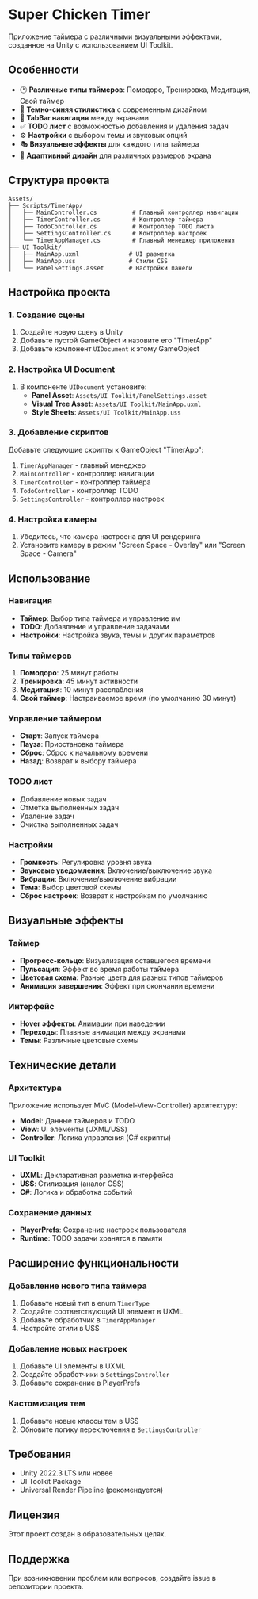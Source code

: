 # Super Chicken Timer

Приложение таймера с различными визуальными эффектами, созданное на Unity с использованием UI Toolkit.

## Особенности

- 🕐 **Различные типы таймеров**: Помодоро, Тренировка, Медитация, Свой таймер
- 🎨 **Темно-синяя стилистика** с современным дизайном
- 📱 **TabBar навигация** между экранами
- ✅ **TODO лист** с возможностью добавления и удаления задач
- ⚙️ **Настройки** с выбором темы и звуковых опций
- 🎭 **Визуальные эффекты** для каждого типа таймера
- 📱 **Адаптивный дизайн** для различных размеров экрана

## Структура проекта

```
Assets/
├── Scripts/TimerApp/
│   ├── MainController.cs          # Главный контроллер навигации
│   ├── TimerController.cs         # Контроллер таймера
│   ├── TodoController.cs          # Контроллер TODO листа
│   ├── SettingsController.cs      # Контроллер настроек
│   └── TimerAppManager.cs         # Главный менеджер приложения
├── UI Toolkit/
│   ├── MainApp.uxml              # UI разметка
│   ├── MainApp.uss               # Стили CSS
│   └── PanelSettings.asset       # Настройки панели
```

## Настройка проекта

### 1. Создание сцены

1. Создайте новую сцену в Unity
2. Добавьте пустой GameObject и назовите его "TimerApp"
3. Добавьте компонент `UIDocument` к этому GameObject

### 2. Настройка UI Document

1. В компоненте `UIDocument` установите:
   - **Panel Asset**: `Assets/UI Toolkit/PanelSettings.asset`
   - **Visual Tree Asset**: `Assets/UI Toolkit/MainApp.uxml`
   - **Style Sheets**: `Assets/UI Toolkit/MainApp.uss`

### 3. Добавление скриптов

Добавьте следующие скрипты к GameObject "TimerApp":

1. `TimerAppManager` - главный менеджер
2. `MainController` - контроллер навигации
3. `TimerController` - контроллер таймера
4. `TodoController` - контроллер TODO
5. `SettingsController` - контроллер настроек

### 4. Настройка камеры

1. Убедитесь, что камера настроена для UI рендеринга
2. Установите камеру в режим "Screen Space - Overlay" или "Screen Space - Camera"

## Использование

### Навигация

- **Таймер**: Выбор типа таймера и управление им
- **TODO**: Добавление и управление задачами
- **Настройки**: Настройка звука, темы и других параметров

### Типы таймеров

1. **Помодоро**: 25 минут работы
2. **Тренировка**: 45 минут активности
3. **Медитация**: 10 минут расслабления
4. **Свой таймер**: Настраиваемое время (по умолчанию 30 минут)

### Управление таймером

- **Старт**: Запуск таймера
- **Пауза**: Приостановка таймера
- **Сброс**: Сброс к начальному времени
- **Назад**: Возврат к выбору таймера

### TODO лист

- Добавление новых задач
- Отметка выполненных задач
- Удаление задач
- Очистка выполненных задач

### Настройки

- **Громкость**: Регулировка уровня звука
- **Звуковые уведомления**: Включение/выключение звука
- **Вибрация**: Включение/выключение вибрации
- **Тема**: Выбор цветовой схемы
- **Сброс настроек**: Возврат к настройкам по умолчанию

## Визуальные эффекты

### Таймер

- **Прогресс-кольцо**: Визуализация оставшегося времени
- **Пульсация**: Эффект во время работы таймера
- **Цветовая схема**: Разные цвета для разных типов таймеров
- **Анимация завершения**: Эффект при окончании времени

### Интерфейс

- **Hover эффекты**: Анимации при наведении
- **Переходы**: Плавные анимации между экранами
- **Темы**: Различные цветовые схемы

## Технические детали

### Архитектура

Приложение использует MVC (Model-View-Controller) архитектуру:

- **Model**: Данные таймеров и TODO
- **View**: UI элементы (UXML/USS)
- **Controller**: Логика управления (C# скрипты)

### UI Toolkit

- **UXML**: Декларативная разметка интерфейса
- **USS**: Стилизация (аналог CSS)
- **C#**: Логика и обработка событий

### Сохранение данных

- **PlayerPrefs**: Сохранение настроек пользователя
- **Runtime**: TODO задачи хранятся в памяти

## Расширение функциональности

### Добавление нового типа таймера

1. Добавьте новый тип в enum `TimerType`
2. Создайте соответствующий UI элемент в UXML
3. Добавьте обработчик в `TimerAppManager`
4. Настройте стили в USS

### Добавление новых настроек

1. Добавьте UI элементы в UXML
2. Создайте обработчики в `SettingsController`
3. Добавьте сохранение в PlayerPrefs

### Кастомизация тем

1. Добавьте новые классы тем в USS
2. Обновите логику переключения в `SettingsController`

## Требования

- Unity 2022.3 LTS или новее
- UI Toolkit Package
- Universal Render Pipeline (рекомендуется)

## Лицензия

Этот проект создан в образовательных целях.

## Поддержка

При возникновении проблем или вопросов, создайте issue в репозитории проекта. 